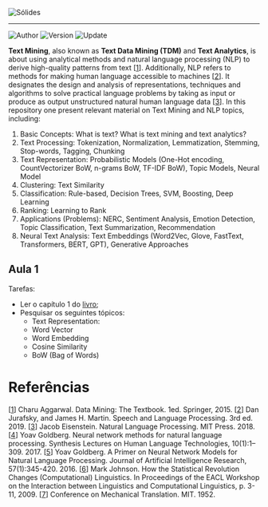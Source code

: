 ![Sólides](images/logo-solides.svg)
___
![Author](https://badgen.net/badge/author/@wladbrandao/blue?icon=github)
![Version](https://badgen.net/badge/version/1.0.0/purple)
![Update](https://badgen.net/badge/update/2023-02-01/green)

**Text Mining**, also known as **Text Data Mining (TDM)** and **Text Analytics**, is about using analytical methods and natural language processing (NLP) to derive high-quality patterns from text \[[1](#Aggarwal-2015-BOOK)\]. Additionally, NLP refers to methods for making human language accessible to machines \[[2](#Eisenstein-2018-BOOK)\]. It designates the design and analysis of representations, techniques and algorithms to solve practical language problems by taking as input or produce as output unstructured natural human language data \[[3](#Goldberg-2017-SLHLT)\]. In this repository one present relevant material on Text Mining and NLP topics, including:

1. Basic Concepts: What is text? What is text mining and text analytics?
2. Text Processing: Tokenization, Normalization, Lemmatization, Stemming, Stop-words, Tagging, Chunking
3. Text Representation: Probabilistic Models (One-Hot encoding, CountVectorizer BoW, n-grams BoW, TF-IDF BoW), Topic Models, Neural Model
4. Clustering: Text Similarity
5. Classification: Rule-based, Decision Trees, SVM, Boosting, Deep Learning
6. Ranking: Learning to Rank
7. Applications (Problems): NERC, Sentiment Analysis, Emotion Detection, Topic Classification, Text Summarization, Recommendation
8. Neural Text Analysis: Text Embeddings (Word2Vec, Glove, FastText, Transformers, BERT, GPT), Generative Approaches

## Aula 1
Tarefas:
- Ler o capítulo 1 do [livro](#Aggarwal-2015-BOOK);
- Pesquisar os seguintes tópicos:
    - Text Representation:
    - Word Vector
    - Word Embedding
    - Cosine Similarity
    - BoW (Bag of Words)

# Refer&ecirc;ncias

<a name="Aggarwal-2015-BOOK"></a>\[[1][1]\] Charu Aggarwal. Data Mining: The Textbook. 1ed. Springer, 2015.
<a name="Jurafsky-2019-BOOK"></a>\[[2][2]\] Dan Jurafsky, and James H. Martin. Speech and Language Processing. 3rd ed. 2019.
<a name="Eisenstein-2018-BOOK"></a>\[[3][3]\] Jacob Eisenstein. Natural Language Processing. MIT Press. 2018.
<a name="Goldberg-2017-SLHLT"></a>\[[4][4]\] Yoav Goldberg. Neural network methods for natural language processing. Synthesis Lectures on Human Language Technologies, 10(1):1–309. 2017.
<a name="Goldberg-2016-JAIR"></a>\[[5][5]\] Yoav Goldberg. A Primer on Neural Network Models for Natural Language Processing. Journal of Artificial Intelligence Research, 57(1):345-420. 2016.
<a name="Johnson-2009-EACL"></a>\[[6][6]\] Mark Johnson. How the Statistical Revolution Changes (Computational) Linguistics. In Proceedings of the EACL Workshop on the Interaction between Linguistics and Computational Linguistics, p. 3-11, 2009.
<a name="MIT-1952-CMT"></a>\[[7][7]\] Conference on Mechanical Translation. MIT. 1952.

[1]: https://doc.lagout.org/Others/Data%20Mining/Data%20Mining_%20The%20Textbook%20%5BAggarwal%202015-04-14%5D.pdf
[2]: https://web.stanford.edu/~jurafsky/slp3/
[3]: https://github.com/jacobeisenstein/gt-nlp-class/blob/master/notes/eisenstein-nlp-notes.pdf
[4]: https://doi.org/10.2200/S00762ED1V01Y201703HLT037
[5]: https://doi.org/10.1613/jair.4992
[6]: https://www.aclweb.org/anthology/W09-0103
[7]: http://mt-archive.info/MIT-1952-TOC.htm
